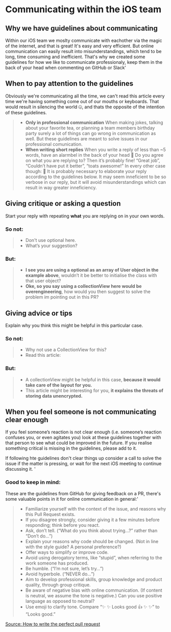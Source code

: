 # Communicating within the iOS team

## Why we have guidelines about communicating
Within our iOS team we moslty communicate with eachother via the magic of the internet, and that is great! It's easy and very efficient. But online communication can easily result into misunderstandings, which tend to be long, time consuming and inefficient. That's why we created some guidelines for how we like to communicate professionaly, keep them in the back of your head when commenting on GitHub or Slack'

## When to pay attention to the guidelines
Obviously we're communicating all the time, we can't read this article every time we're having something come out of our mouths or keyboards. That would result in silencing the world 🤐, and thats the opposite of the intention of these guidelines.

> - **Only in professional communication**
When making jokes, talking about your favorite tea, or planning a team members birthday party surely a lot of things can go wrong in communication as well. But these guidelines are meant to solve issues in our professional comunication.
> - **When writing short replies**
When you write a reply of less than ~5 words, have an alarmbel in the back of your head 🔔  Do you agree on what you are replying to? Then it’s probably fine! “Great job”, “Couldn’t have put it better”,  “toats awesome!” In every other case though: 🚨  It is probably necessary to elaborate your reply according to the guidelines below. It may seem inneficient to be so verbose in our reply, but it will avoid misunderstandings which can result in way greater inneficiency.


## Giving critique or asking a question 
Start your reply with repeating **what** you are replying on in your own words.

### So not:
>- Don't use optional here. 
>- What’s your suggestion?

### But:
>- **I see you are using a optional as an array of User object in the example above**, wouldn’t it be better to initialise the class with that user object?
>- **Oke, so you say using a collectionView here would be overengineering**, how would you then suggest to solve the problem im pointing out in this PR?

## Giving advice or tips
Explain why you think this might be helpful in this particular case.

### So not:
>- Why not use a CollectionView for this?
>- Read this article:

### But:
>- A collectionView might be helpful in this case, **because it would take care of the layout for you.**
>- This article might be interesting for you, **it explains the threats of storing data unencrypted.**

## When you feel someone is not communicating clear enough
If you feel someone’s reaction is not clear enough (i.e. someone’s reaction confuses you, or even agitates you) look at these guidelines together with that person to see what could be improved in the future. If you realise something critical is missing in the guidelines, please add to it.

If following hte guidelines don't clear things up consider a call to solve the issue if the matter is pressing, or wait for the next iOS meeting to continue discussing it. '

### Good to keep in mind:
These are the guidelines from GitHub for giving feedback on a PR, there's some valuable points in it for online communication in general:'

> - Familiarize yourself with the context of the issue, and reasons why this Pull Request exists.
> - If you disagree strongly, consider giving it a few minutes before responding; think before you react.
> - Ask, don’t tell. (“What do you think about trying…?” rather than “Don’t do…”)
> - Explain your reasons why code should be changed. (Not in line with the style guide? A personal preference?)
> - Offer ways to simplify or improve code.
> - Avoid using derogatory terms, like “stupid”, when referring to the work someone has produced.
> - Be humble. (“I’m not sure, let’s try…”)
> - Avoid hyperbole. (“NEVER do…”)
> - Aim to develop professional skills, group knowledge and product quality, through group critique.
> - Be aware of negative bias with online communication. (If content is neutral, we assume the tone is negative.) Can you use positive language as opposed to neutral?
> - Use emoji to clarify tone. Compare “✨ ✨ Looks good 👍 ✨ ✨” to “Looks good.”

[Source: How to write the perfect pull request](https://github.com/blog/1943-how-to-write-the-perfect-pull-request)

